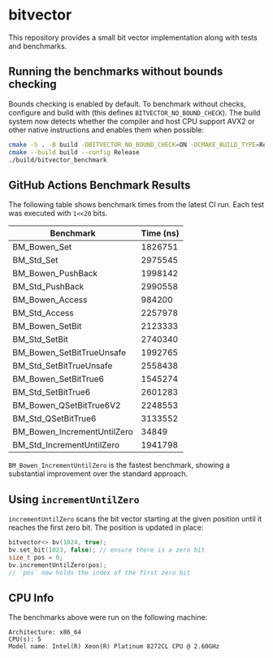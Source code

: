 # bitvector

This repository provides a small bit vector implementation along with tests and benchmarks.

## Running the benchmarks without bounds checking

Bounds checking is enabled by default. To benchmark without checks, configure and build with (this defines `BITVECTOR_NO_BOUND_CHECK`). The build system now detects whether the compiler and host CPU support AVX2 or other native instructions and enables them when possible:

```bash
cmake -S . -B build -DBITVECTOR_NO_BOUND_CHECK=ON -DCMAKE_BUILD_TYPE=Release
cmake --build build --config Release
./build/bitvector_benchmark
```

## GitHub Actions Benchmark Results

The following table shows benchmark times from the latest CI run. Each test was executed with `1<<20` bits.

| Benchmark | Time (ns) |
|-----------|-----------|
| BM_Bowen_Set | 1826751 |
| BM_Std_Set | 2975545 |
| BM_Bowen_PushBack | 1998142 |
| BM_Std_PushBack | 2990558 |
| BM_Bowen_Access | 984200 |
| BM_Std_Access | 2257978 |
| BM_Bowen_SetBit | 2123333 |
| BM_Std_SetBit | 2740340 |
| BM_Bowen_SetBitTrueUnsafe | 1992765 |
| BM_Std_SetBitTrueUnsafe | 2558438 |
| BM_Bowen_SetBitTrue6 | 1545274 |
| BM_Std_SetBitTrue6 | 2601283 |
| BM_Bowen_QSetBitTrue6V2 | 2248553 |
| BM_Std_QSetBitTrue6 | 3133552 |
| BM_Bowen_IncrementUntilZero | 34849 |
| BM_Std_IncrementUntilZero | 1941798 |

`BM_Bowen_IncrementUntilZero` is the fastest benchmark, showing a substantial improvement over the standard approach.

## Using `incrementUntilZero`

`incrementUntilZero` scans the bit vector starting at the given position until it reaches the first zero bit. The position is updated in place:

```cpp
bitvector<> bv(1024, true);
bv.set_bit(1023, false); // ensure there is a zero bit
size_t pos = 0;
bv.incrementUntilZero(pos);
// `pos` now holds the index of the first zero bit
```


## CPU Info

The benchmarks above were run on the following machine:

```
Architecture: x86_64
CPU(s): 5
Model name: Intel(R) Xeon(R) Platinum 8272CL CPU @ 2.60GHz
```

